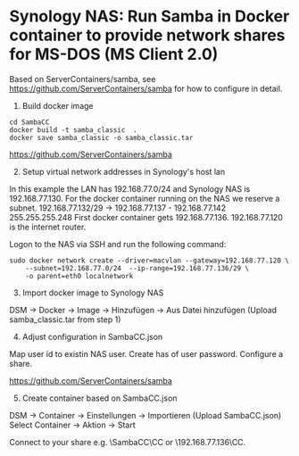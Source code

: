 # Synology NAS: Run Samba in Docker container to provide network shares for MS-DOS (MS Client 2.0)
Based on ServerContainers/samba, see https://github.com/ServerContainers/samba for how to configure in detail.


1. Build docker image

```
cd SambaCC
docker build -t samba_classic  .
docker save samba_classic -o samba_classic.tar
```

https://github.com/ServerContainers/samba


2. Setup virtual network addresses in Synology's host lan

In this example the LAN has 192.168.77.0/24 and Synology NAS is 192.168.77.130.
For the docker container running on the NAS we reserve a subnet.
192.168.77.132/29 -> 192.168.77.137 - 192.168.77.142 255.255.255.248
First docker container gets 192.168.77.136.
192.168.77.120 is the internet router.

Logon to the NAS via SSH and run the following command:

```
sudo docker network create --driver=macvlan --gateway=192.168.77.120 \
	--subnet=192.168.77.0/24  --ip-range=192.168.77.136/29 \
	-o parent=eth0 localnetwork
```


3. Import docker image to Synology NAS

DSM -> Docker -> Image -> Hinzufügen -> Aus Datei hinzufügen (Upload samba_classic.tar from step 1)


4. Adjust configuration in SambaCC.json

Map user id to existin NAS user.
Create has of user password.
Configure a share.

https://github.com/ServerContainers/samba


5. Create container based on SambaCC.json

DSM -> Container -> Einstellungen -> Importieren (Upload SambaCC.json)
Select Container -> Aktion -> Start

Connect to your share e.g. \\SambaCC\CC or \\192.168.77.136\CC.

